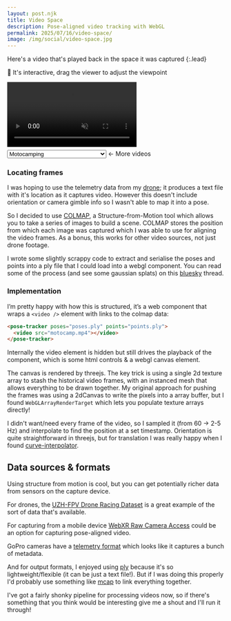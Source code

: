 ```yaml
---
layout: post.njk
title: Video Space
description: Pose-aligned video tracking with WebGL
permalink: 2025/07/16/video-space/
image: /img/social/video-space.jpg
---
```


Here's a video that's played back in the space it was captured
{:.lead}

👀 It's interactive, drag the viewer to adjust the viewpoint

<pose-tracker poses="https://vs.benjaminbenben.com/motocamp/poses.ply" points="https://vs.benjaminbenben.com/motocamp/points.bin.ply">
    <video src="https://vs.benjaminbenben.com/motocamp/720.mp4" crossorigin="anonymous" muted autoplay playsinline></video>
</pose-tracker>

<script src="/js/pose-tracker.js" async></script>

<label style="padding-top: .5em; display: block">
    <select>
        <option value="motocamp">Motocamping</option>
        <option value="wall">A beach near Poolbeg Lighthouse</option>
        <option value="bike-dog">Cycling next to a friendly dog</option>
        <option value="drone-chile">A confluence in Chile</option>
        <option value="mizen-walk">Mizen head: A start/finish line</option>
        <option value="mizen-fly">Mizen head: Flying over some cliffs</option>
    </select>
    <script>
        document.currentScript.previousElementSibling.addEventListener('change', ({target: {value}}) => {
            document.querySelector('pose-tracker').outerHTML = `
                    <pose-tracker 
                        poses="https://vs.benjaminbenben.com/${value}/poses.ply" 
                        points="https://vs.benjaminbenben.com/${value}/points.bin.ply">
                        <video src="https://vs.benjaminbenben.com/${value}/720.mp4" crossorigin="anonymous" muted autoplay playsinline></video>
                    </pose-tracker>
                `
            document.querySelector('pose-tracker video').play()
        })
    </script>
    &larr; More videos 
</label>

### Locating frames

I was hoping to use the telemetry data from my [drone]; it produces a text file with it's location as it captures video. However this doesn't include orientation or camera gimble info so I wasn't able to map it into a pose.

So I decided to use [COLMAP], a Structure-from-Motion tool which allows you to take a series of images to build a scene. COLMAP stores the position from which each image was captured which I was able to use for aligning the video frames. As a bonus, this works for other video sources, not just drone footage.

I wrote some slightly scrappy code to extract and serialise the poses and points into a ply file that I could load into a webgl component. You can read some of the process (and see some gaussian splats) on this [bluesky] thread.

### Implementation

I’m pretty happy with how this is structured, it’s a web component that wraps a `<video />` element with links to the colmap data:

```html
<pose-tracker poses="poses.ply" points="points.ply">
  <video src="motocamp.mp4"></video>
</pose-tracker>
```

Internally the video element is hidden but still drives the playback of the component, which is some html controls & a webgl canvas element.

The canvas is rendered by threejs. The key trick is using a single 2d texture array to stash the historical video frames, with an instanced mesh that allows everything to be drawn together. My original approach for pushing the frames was using a 2dCanvas to write the pixels into a array buffer, but I found `WebGLArrayRenderTarget` which lets you populate texture arrays directly!

I didn't want/need every frame of the video, so I sampled it (from 60 &rarr; 2-5 Hz) and interpolate to find the position at a set timestamp. Orientation is quite straightforward in threejs, but for translation I was really happy when I found [curve-interpolator].

## Data sources & formats

Using structure from motion is cool, but you can get potentially richer data from sensors on the capture device.

For drones, the [UZH-FPV Drone Racing Dataset][done-dataset] is a great example of the sort of data that's available.

For capturing from a mobile device [WebXR Raw Camera Access][webxr] could be an option for capturing pose-aligned video.

GoPro cameras have a [telemetry format][gpmf] which looks like it captures a bunch of metadata.

And for output formats, I enjoyed using [ply] because it's so lightweight/flexible (it can be just a text file!). But if I was doing this properly I'd probably use something like [mcap] to link everything together.

I've got a fairly shonky pipeline for processing videos now, so if there's something that you think would be interesting give me a shout and I'll run it through!

[drone]: https://www.dji.com/mini-4-pro
[motovideo]: https://customer-j0h94e0v9rsg8l40.cloudflarestream.com/0c7e1abdb84a5752024cbd417fadc08c/watch
[webvtt]: https://developer.mozilla.org/en-US/docs/Web/API/WebVTT_API
[COLMAP]: https://colmap.github.io/
[done-dataset]: https://fpv.ifi.uzh.ch/datasets/
[webxr]: https://immersive-web.github.io/raw-camera-access/
[curve-interpolator]: https://www.npmjs.com/package/curve-interpolator
[bluesky]: https://bsky.app/profile/benfoxall.bsky.social/post/3lt2wjk6tgc22
[gpmf]: https://github.com/gopro/gpmf-parser
[ply]: https://en.wikipedia.org/wiki/PLY_(file_format)
[mcap]: https://mcap.dev/
